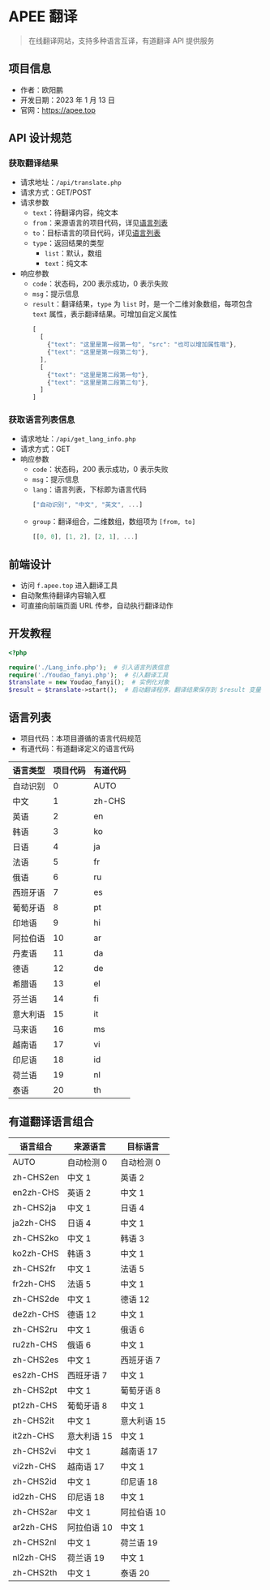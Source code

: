 # APEE 翻译

> 在线翻译网站，支持多种语言互译，有道翻译 API 提供服务

## 项目信息

- 作者：欧阳鹏
- 开发日期：2023 年 1 月 13 日
- 官网：https://apee.top

## API 设计规范

### 获取翻译结果

- 请求地址：`/api/translate.php`
- 请求方式：GET/POST
- 请求参数
  - `text`：待翻译内容，纯文本
  - `from`：来源语言的项目代码，详见[语言列表](#语言列表)
  - `to`：目标语言的项目代码，详见[语言列表](#语言列表)
  - `type`：返回结果的类型
    - `list`：默认，数组
    - `text`：纯文本
- 响应参数
  - `code`：状态码，200 表示成功，0 表示失败
  - `msg`：提示信息
  - `result`：翻译结果，`type` 为 `list` 时，是一个二维对象数组，每项包含 `text` 属性，表示翻译结果。可增加自定义属性
    ```js
    [
      [
        {"text": "这里是第一段第一句", "src": "也可以增加属性哦"},
        {"text": "这里是第一段第二句"},
      ],
      [
        {"text": "这里是第二段第一句"},
        {"text": "这里是第二段第二句"},
      ]
    ]
    ```

### 获取语言列表信息

- 请求地址：`/api/get_lang_info.php`
- 请求方式：GET
- 响应参数
  - `code`：状态码，200 表示成功，0 表示失败
  - `msg`：提示信息
  - `lang`：语言列表，下标即为语言代码
    ```js
    ["自动识别", "中文", "英文", ...]
    ```
  - `group`：翻译组合，二维数组，数组项为 `[from, to]`
    ```js
    [[0, 0], [1, 2], [2, 1], ...]
    ```

## 前端设计

- 访问 `f.apee.top` 进入翻译工具
- 自动聚焦待翻译内容输入框
- 可直接向前端页面 URL 传参，自动执行翻译动作

## 开发教程

```php
<?php

require('./Lang_info.php');  # 引入语言列表信息
require('./Youdao_fanyi.php');  # 引入翻译工具
$translate = new Youdao_fanyi();  # 实例化对象
$result = $translate->start();  # 启动翻译程序，翻译结果保存到 $result 变量
```

## 语言列表

- 项目代码：本项目遵循的语言代码规范
- 有道代码：有道翻译定义的语言代码

| 语言类型 | 项目代码 | 有道代码 |
| -------- | -------- | -------- |
| 自动识别 | 0        | AUTO     |
| 中文     | 1        | zh-CHS   |
| 英语     | 2        | en       |
| 韩语     | 3        | ko       |
| 日语     | 4        | ja       |
| 法语     | 5        | fr       |
| 俄语     | 6        | ru       |
| 西班牙语 | 7        | es       |
| 葡萄牙语 | 8        | pt       |
| 印地语   | 9        | hi       |
| 阿拉伯语 | 10       | ar       |
| 丹麦语   | 11       | da       |
| 德语     | 12       | de       |
| 希腊语   | 13       | el       |
| 芬兰语   | 14       | fi       |
| 意大利语 | 15       | it       |
| 马来语   | 16       | ms       |
| 越南语   | 17       | vi       |
| 印尼语   | 18       | id       |
| 荷兰语   | 19       | nl       |
| 泰语     | 20       | th       |

## 有道翻译语言组合

| 语言组合  | 来源语言    | 目标语言    |
| --------- | ----------- | ----------- |
| AUTO      | 自动检测 0  | 自动检测 0  |
| zh-CHS2en | 中文 1      | 英语 2      |
| en2zh-CHS | 英语 2      | 中文 1      |
| zh-CHS2ja | 中文 1      | 日语 4      |
| ja2zh-CHS | 日语 4      | 中文 1      |
| zh-CHS2ko | 中文 1      | 韩语 3      |
| ko2zh-CHS | 韩语 3      | 中文 1      |
| zh-CHS2fr | 中文 1      | 法语 5      |
| fr2zh-CHS | 法语 5      | 中文 1      |
| zh-CHS2de | 中文 1      | 德语 12     |
| de2zh-CHS | 德语 12     | 中文 1      |
| zh-CHS2ru | 中文 1      | 俄语 6      |
| ru2zh-CHS | 俄语 6      | 中文 1      |
| zh-CHS2es | 中文 1      | 西班牙语 7  |
| es2zh-CHS | 西班牙语 7  | 中文 1      |
| zh-CHS2pt | 中文 1      | 葡萄牙语 8  |
| pt2zh-CHS | 葡萄牙语 8  | 中文 1      |
| zh-CHS2it | 中文 1      | 意大利语 15 |
| it2zh-CHS | 意大利语 15 | 中文 1      |
| zh-CHS2vi | 中文 1      | 越南语 17   |
| vi2zh-CHS | 越南语 17   | 中文 1      |
| zh-CHS2id | 中文 1      | 印尼语 18   |
| id2zh-CHS | 印尼语 18   | 中文 1      |
| zh-CHS2ar | 中文 1      | 阿拉伯语 10 |
| ar2zh-CHS | 阿拉伯语 10 | 中文 1      |
| zh-CHS2nl | 中文 1      | 荷兰语 19   |
| nl2zh-CHS | 荷兰语 19   | 中文 1      |
| zh-CHS2th | 中文 1      | 泰语 20     |